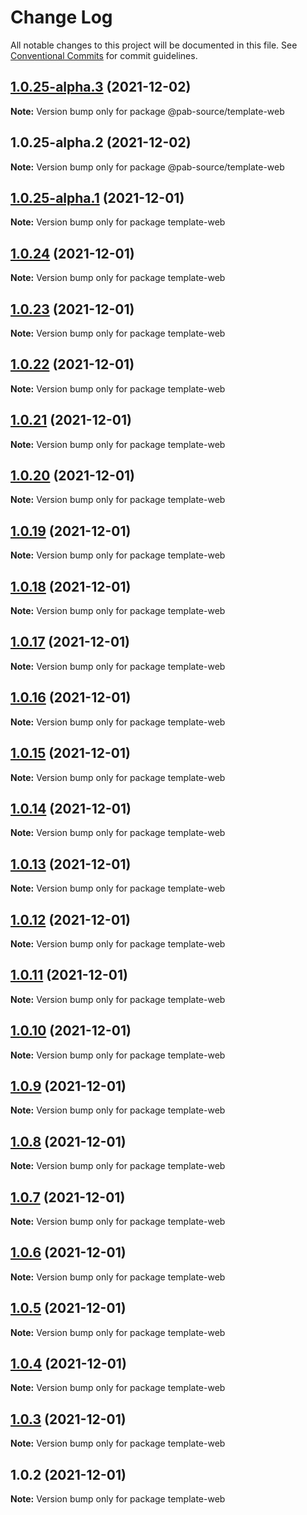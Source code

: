 # Change Log

All notable changes to this project will be documented in this file.
See [Conventional Commits](https://conventionalcommits.org) for commit guidelines.

## [1.0.25-alpha.3](https://github.com/Pab-Source/monorepo-web-mobile-rn/compare/@pab-source/template-web@1.0.25-alpha.2...@pab-source/template-web@1.0.25-alpha.3) (2021-12-02)

**Note:** Version bump only for package @pab-source/template-web





## 1.0.25-alpha.2 (2021-12-02)

**Note:** Version bump only for package @pab-source/template-web





## [1.0.25-alpha.1](https://github.com/Pab-Source/@pab-source/web-mobile-rn/compare/template-web@1.0.24...template-web@1.0.25-alpha.1) (2021-12-01)

**Note:** Version bump only for package template-web

## [1.0.24](https://github.com/Pab-Source/@pab-source/web-mobile-rn/compare/template-web@1.0.23...template-web@1.0.24) (2021-12-01)

**Note:** Version bump only for package template-web

## [1.0.23](https://github.com/Pab-Source/@pab-source/web-mobile-rn/compare/template-web@1.0.22...template-web@1.0.23) (2021-12-01)

**Note:** Version bump only for package template-web

## [1.0.22](https://github.com/Pab-Source/@pab-source/web-mobile-rn/compare/template-web@1.0.21...template-web@1.0.22) (2021-12-01)

**Note:** Version bump only for package template-web

## [1.0.21](https://github.com/Pab-Source/@pab-source/web-mobile-rn/compare/template-web@1.0.20...template-web@1.0.21) (2021-12-01)

**Note:** Version bump only for package template-web

## [1.0.20](https://github.com/Pab-Source/@pab-source/web-mobile-rn/compare/template-web@1.0.19...template-web@1.0.20) (2021-12-01)

**Note:** Version bump only for package template-web

## [1.0.19](https://github.com/Pab-Source/@pab-source/web-mobile-rn/compare/template-web@1.0.18...template-web@1.0.19) (2021-12-01)

**Note:** Version bump only for package template-web

## [1.0.18](https://github.com/Pab-Source/@pab-source/web-mobile-rn/compare/template-web@1.0.17...template-web@1.0.18) (2021-12-01)

**Note:** Version bump only for package template-web

## [1.0.17](https://github.com/Pab-Source/@pab-source/web-mobile-rn/compare/template-web@1.0.16...template-web@1.0.17) (2021-12-01)

**Note:** Version bump only for package template-web

## [1.0.16](https://github.com/Pab-Source/@pab-source/web-mobile-rn/compare/template-web@1.0.15...template-web@1.0.16) (2021-12-01)

**Note:** Version bump only for package template-web

## [1.0.15](https://github.com/Pab-Source/@pab-source/web-mobile-rn/compare/template-web@1.0.14...template-web@1.0.15) (2021-12-01)

**Note:** Version bump only for package template-web

## [1.0.14](https://github.com/Pab-Source/@pab-source/web-mobile-rn/compare/template-web@1.0.13...template-web@1.0.14) (2021-12-01)

**Note:** Version bump only for package template-web

## [1.0.13](https://github.com/Pab-Source/@pab-source/web-mobile-rn/compare/template-web@1.0.12...template-web@1.0.13) (2021-12-01)

**Note:** Version bump only for package template-web

## [1.0.12](https://github.com/Pab-Source/@pab-source/web-mobile-rn/compare/template-web@1.0.11...template-web@1.0.12) (2021-12-01)

**Note:** Version bump only for package template-web

## [1.0.11](https://github.com/Pab-Source/@pab-source/web-mobile-rn/compare/template-web@1.0.10...template-web@1.0.11) (2021-12-01)

**Note:** Version bump only for package template-web

## [1.0.10](https://github.com/Pab-Source/@pab-source/web-mobile-rn/compare/template-web@1.0.9...template-web@1.0.10) (2021-12-01)

**Note:** Version bump only for package template-web

## [1.0.9](https://github.com/Pab-Source/@pab-source/web-mobile-rn/compare/template-web@1.0.8...template-web@1.0.9) (2021-12-01)

**Note:** Version bump only for package template-web

## [1.0.8](https://github.com/Pab-Source/@pab-source/web-mobile-rn/compare/template-web@1.0.7...template-web@1.0.8) (2021-12-01)

**Note:** Version bump only for package template-web

## [1.0.7](https://github.com/Pab-Source/@pab-source/web-mobile-rn/compare/template-web@1.0.6...template-web@1.0.7) (2021-12-01)

**Note:** Version bump only for package template-web

## [1.0.6](https://github.com/Pab-Source/@pab-source/web-mobile-rn/compare/template-web@1.0.5...template-web@1.0.6) (2021-12-01)

**Note:** Version bump only for package template-web

## [1.0.5](https://github.com/Pab-Source/@pab-source/web-mobile-rn/compare/template-web@1.0.4...template-web@1.0.5) (2021-12-01)

**Note:** Version bump only for package template-web

## [1.0.4](https://github.com/Pab-Source/@pab-source/web-mobile-rn/compare/template-web@1.0.3...template-web@1.0.4) (2021-12-01)

**Note:** Version bump only for package template-web

## [1.0.3](https://github.com/Pab-Source/@pab-source/web-mobile-rn/compare/template-web@1.0.2...template-web@1.0.3) (2021-12-01)

**Note:** Version bump only for package template-web

## 1.0.2 (2021-12-01)

**Note:** Version bump only for package template-web
